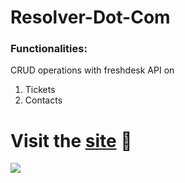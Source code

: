 # Resolver-Dot-Com

### Functionalities:

CRUD operations with freshdesk API on
1. Tickets
2. Contacts


# Visit the [site](https://resolver-dot-com.netlify.app/) 🚀

<img src="https://res.cloudinary.com/cloudyimg/image/upload/v1649511309/portfolio%20screenshots/resolver_e2ad49.jpg"></img>

